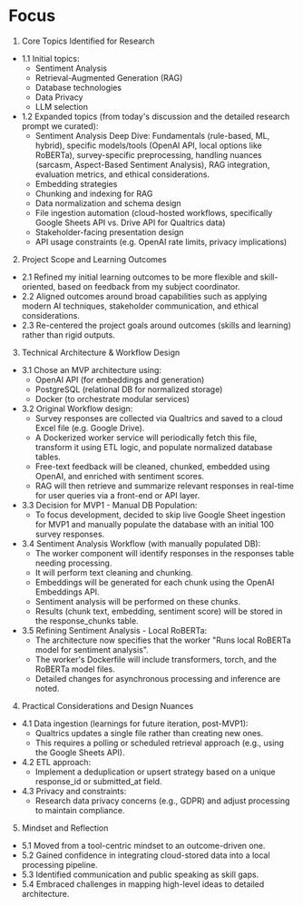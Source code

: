 # Focus
1. Core Topics Identified for Research
- 1.1 Initial topics:
  - Sentiment Analysis
  - Retrieval-Augmented Generation (RAG)
  - Database technologies
  - Data Privacy
  - LLM selection
- 1.2 Expanded topics (from today's discussion and the detailed research prompt we curated):
  - Sentiment Analysis Deep Dive: Fundamentals (rule-based, ML, hybrid), specific models/tools (OpenAI API, local options like RoBERTa), survey-specific preprocessing, handling nuances (sarcasm, Aspect-Based Sentiment Analysis), RAG integration, evaluation metrics, and ethical considerations.
  - Embedding strategies
  - Chunking and indexing for RAG 
  - Data normalization and schema design
  - File ingestion automation (cloud-hosted workflows, specifically Google Sheets API vs. Drive API for Qualtrics data)
  - Stakeholder-facing presentation design
  - API usage constraints (e.g. OpenAI rate limits, privacy implications)

2. Project Scope and Learning Outcomes
- 2.1 Refined my initial learning outcomes to be more flexible and skill-oriented, based on feedback from my subject coordinator.
- 2.2 Aligned outcomes around broad capabilities such as applying modern AI techniques, stakeholder communication, and ethical considerations.
- 2.3 Re-centered the project goals around outcomes (skills and learning) rather than rigid outputs.

3. Technical Architecture & Workflow Design
- 3.1 Chose an MVP architecture using:
  - OpenAI API (for embeddings and generation)
  - PostgreSQL (relational DB for normalized storage)
  - Docker (to orchestrate modular services)
- 3.2 Original Workflow design:
  - Survey responses are collected via Qualtrics and saved to a cloud Excel file (e.g. Google Drive).
  - A Dockerized worker service will periodically fetch this file, transform it using ETL logic, and populate normalized database tables.
  - Free-text feedback will be cleaned, chunked, embedded using OpenAI, and enriched with sentiment scores.
  - RAG will then retrieve and summarize relevant responses in real-time for user queries via a front-end or API layer.
- 3.3 Decision for MVP1 - Manual DB Population:
  - To focus development, decided to skip live Google Sheet ingestion for MVP1 and manually populate the database with an initial 100 survey responses.
- 3.4 Sentiment Analysis Workflow (with manually populated DB):
  - The worker component will identify responses in the responses table needing processing.
  - It will perform text cleaning and chunking.
  - Embeddings will be generated for each chunk using the OpenAI Embeddings API.
  - Sentiment analysis will be performed on these chunks.
  - Results (chunk text, embedding, sentiment score) will be stored in the response_chunks table.
- 3.5 Refining Sentiment Analysis - Local RoBERTa:
  - The architecture now specifies that the worker "Runs local RoBERTa model for sentiment analysis".
  - The worker's Dockerfile will include transformers, torch, and the RoBERTa model files.
  - Detailed changes for asynchronous processing and inference are noted.

4. Practical Considerations and Design Nuances
- 4.1 Data ingestion (learnings for future iteration, post-MVP1):
  - Qualtrics updates a single file rather than creating new ones.
  - This requires a polling or scheduled retrieval approach (e.g., using the Google Sheets API).
- 4.2 ETL approach:
  - Implement a deduplication or upsert strategy based on a unique response_id or submitted_at field.
- 4.3 Privacy and constraints:
  - Research data privacy concerns (e.g., GDPR) and adjust processing to maintain compliance.

5. Mindset and Reflection
- 5.1 Moved from a tool-centric mindset to an outcome-driven one.
- 5.2 Gained confidence in integrating cloud-stored data into a local processing pipeline.
- 5.3 Identified communication and public speaking as skill gaps.
- 5.4 Embraced challenges in mapping high-level ideas to detailed architecture.